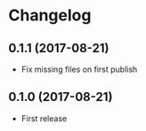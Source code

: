 # Changelog

## 0.1.1 (2017-08-21)
- Fix missing files on first publish

## 0.1.0 (2017-08-21)
- First release
